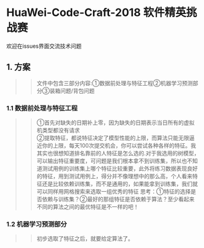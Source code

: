 # HuaWei-Code-Craft-2018 软件精英挑战赛
欢迎在issues界面交流技术问题
## 1. 方案
>>文件中包含三部分内容:①数据前处理与特征工程②机器学习预测部分③装箱问题/背包问题
### 1.1 数据前处理与特征工程
>>①首先对缺失的日期补上零，因为缺失的日期表示当日所有的虚拟机类型都没有请求<br>
>>②提取特征，都说特征决定了模型性能的上限，而算法只能无限逼近你的上限，每天100次提交机会，你可以尝试各种各样的特征。我其实也很想知道排名靠前的人特征是怎么选的.对于我选用的树模型，可以输出特征重要度，可问题是我们根本拿不到训练集，所以也不知道测试用例的训练集上哪个特征比较重要，此外将练习数据表现良好的特征，用到测试用例上，得分并不像理想中的那么高，个人看来特征还是比较依赖训练集，而不是通用的，如果能拿到训练集，我们就可以同样用网格搜索来选取一组优秀的特征
>>思考：①特征的选择是否依赖与训练集？②最好的那组特征是否依赖于算法？至少看起来不同的算法之间的最优特征是不一样的吧！
### 1.2 机器学习预测部分
>>初步选取了特征之后，就要给定算法了。
